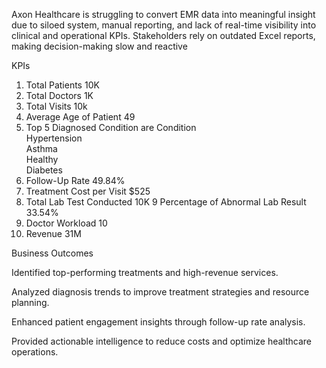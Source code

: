 Axon Healthcare is struggling to convert EMR data into meaningful insight due to siloed system, manual reporting, and lack of real-time visibility into clinical and operational KPIs. Stakeholders rely on outdated Excel reports, making decision-making slow and reactive

KPIs

1. Total Patients 10K
2. Total Doctors 1K 
3. Total Visits 10k
4. Average Age of Patient 49
5. Top 5 Diagnosed Condition are
Condition                  
Hypertension                    
Asthma                                
Healthy                               
Diabetes                              
6. Follow-Up Rate 49.84% 
7. Treatment Cost per Visit $525 
8. Total Lab Test Conducted 10K
9 Percentage of Abnormal Lab Result 33.54%
10. Doctor Workload 10
11. Revenue 31M

Business Outcomes

Identified top-performing treatments and high-revenue services.

Analyzed diagnosis trends to improve treatment strategies and resource planning.

Enhanced patient engagement insights through follow-up rate analysis.

Provided actionable intelligence to reduce costs and optimize healthcare operations.

